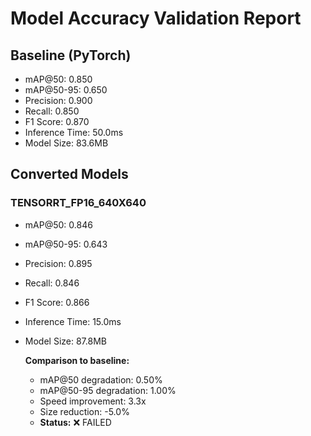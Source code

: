 # Model Accuracy Validation Report

## Baseline (PyTorch)
- mAP@50: 0.850
- mAP@50-95: 0.650
- Precision: 0.900
- Recall: 0.850
- F1 Score: 0.870
- Inference Time: 50.0ms
- Model Size: 83.6MB

## Converted Models

### TENSORRT_FP16_640X640
- mAP@50: 0.846
- mAP@50-95: 0.643
- Precision: 0.895
- Recall: 0.846
- F1 Score: 0.866
- Inference Time: 15.0ms
- Model Size: 87.8MB

  **Comparison to baseline:**
  - mAP@50 degradation: 0.50%
  - mAP@50-95 degradation: 1.00%
  - Speed improvement: 3.3x
  - Size reduction: -5.0%
  - **Status:** ❌ FAILED